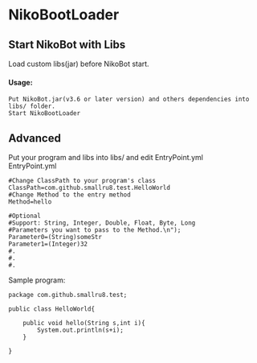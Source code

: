 # NikoBootLoader

## Start NikoBot with Libs
Load custom libs(jar) before NikoBot start.  
#### Usage:  
```Put NikoBot.jar(v3.6 or later version) and others dependencies into libs/ folder.```  
```Start NikoBootLoader```  

## Advanced
Put your program and libs into libs/ and edit EntryPoint.yml  
EntryPoint.yml  
```yaml=
#Change ClassPath to your program's class
ClassPath=com.github.smallru8.test.HelloWorld
#Change Method to the entry method
Method=hello

#Optional
#Support: String, Integer, Double, Float, Byte, Long
#Parameters you want to pass to the Method.\n");
Parameter0=(String)someStr
Parameter1=(Integer)32
#.
#.
#.
```

Sample program:  
```java=
package com.github.smallru8.test;

public class HelloWorld{
    
    public void hello(String s,int i){
        System.out.println(s+i);
    }
    
}

```

